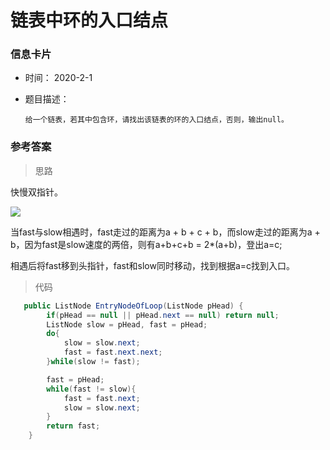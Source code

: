 # 链表中环的入口结点

### 信息卡片 

- 时间： 2020-2-1

- 题目描述：

  ```
  给一个链表，若其中包含环，请找出该链表的环的入口结点，否则，输出null。
  ```

  

### 参考答案

> 思路

快慢双指针。

![](./assets/55.1.png)

当fast与slow相遇时，fast走过的距离为a + b + c + b，而slow走过的距离为a + b，因为fast是slow速度的两倍，则有a+b+c+b = 2*(a+b)，登出a=c;

相遇后将fast移到头指针，fast和slow同时移动，找到根据a=c找到入口。




> 代码

```java
   public ListNode EntryNodeOfLoop(ListNode pHead) {
        if(pHead == null || pHead.next == null) return null;
        ListNode slow = pHead, fast = pHead;
        do{
            slow = slow.next;
            fast = fast.next.next;
        }while(slow != fast);

        fast = pHead;
        while(fast != slow){
            fast = fast.next;
            slow = slow.next;
        }
        return fast;
    }
```



